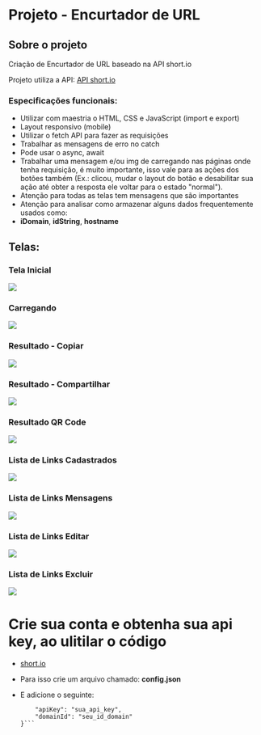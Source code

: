 # Projeto - Encurtador de URL
## Sobre o projeto

Criação de Encurtador de URL baseado na API short.io

Projeto utiliza a API: [API short.io](https://app.short.io/settings/integrations/api-key)
### Especificações funcionais:
* Utilizar com maestria o HTML, CSS e JavaScript (import e export)
* Layout responsivo (mobile)
* Utilizar o fetch API para fazer as requisições
* Trabalhar as mensagens de erro no catch
* Pode usar o async, await
* Trabalhar uma mensagem e/ou img de carregando nas páginas onde tenha requisição, é muito importante, isso vale para as ações dos botões também (Ex.: clicou, mudar o layout do botão e desabilitar sua ação até obter a resposta ele voltar para o estado "normal").
* Atenção para todas as telas tem mensagens que são importantes
* Atenção para analisar como armazenar alguns dados frequentemente usados como:
* **iDomain**, **idString**, **hostname**

## Telas:

### Tela Inicial

<img src="assets/requisitos/Tela-Inicial.png">

### Carregando

<img src="assets/requisitos/Carregando.png">

### Resultado - Copiar

<img src="assets/requisitos/Resultado-Copiar.png">

### Resultado - Compartilhar

<img src="assets/requisitos/Resultado-Compartilhar.png">

### Resultado QR Code

<img src="assets/requisitos/Resultado-QR-Code.png">

### Lista de Links Cadastrados

<img src="assets/requisitos/Lista-de-Links-Cadastrados.png">

### Lista de Links Mensagens

<img src="assets/requisitos/Lista-de-Links-Mensagens.png">

### Lista de Links Editar

<img src="assets/requisitos/Lista-de-Links-Editar.png">

### Lista de Links Excluir

<img src="assets/requisitos/Lista-de-Links-Excluir.png">


# Crie sua conta e obtenha sua api key, ao ulitilar o código

* [short.io](https://short.io/pt)

* Para isso crie um arquivo chamado: **config.json**
* E adicione o seguinte:

    ```{
	    "apiKey": "sua_api_key",
	    "domainId": "seu_id_domain"
    }```
